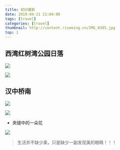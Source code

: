 ```yaml
---
title: 初识摄影
date: 2019-04-21 21:04:00
tags: [travel]
categories: [travel]
thumbnail: http://content.riseming.cn/IMG_0385.jpg
top: 1
---
```

## 西湾红树湾公园日落
![](http://content.riseming.cn/IMG_0211.jpg)

![](http://content.riseming.cn/IMG_0198.jpg)

## 汉中桥南
![](http://content.riseming.cn/IMG_0324.jpg)

![](http://content.riseming.cn/IMG_0361.jpg)
- 夹缝中的一朵花

![](http://content.riseming.cn/IMG_0385.jpg)

> 生活并不缺少美，只是缺少一副发现美的眼睛！！！
